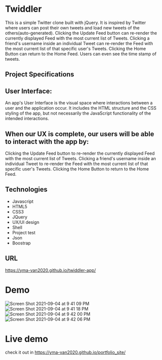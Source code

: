 # Twiddler

This is a simple Twitter clone built with jQuery. It is inspired by Twitter where users can post their own tweets and load new tweets of the others(auto-generated). Clicking the Update Feed button can re-render the currently displayed Feed with the most current list of Tweets. Clicking a friend's username inside an individual Tweet can re-render the Feed with the most current list of that specific user's Tweets. Clicking the Home Button can return to the Home Feed. Users can even see the time stamp of tweets.

## Project Specifications

## User Interface:
An app's User Interface is the visual space where interactions between a user and the application occur. It includes the HTML structure and the CSS styling of the app, but not necessarily the JavaScript functionality of the intended interactions.


## When our UX is complete, our users will be able to interact with the app by:

Clicking the Update Feed button to re-render the currently displayed Feed with the most current list of Tweets.
Clicking a friend's username inside an individual Tweet to re-render the Feed with the most current list of that specific user's Tweets.
Clicking the Home Button to return to the Home Feed.

## Technologies
* Javascript
* HTML5
* CSS3
* JQuery
* UX/UI design
* Shell
* Project test 
* Json
* Boostrap


## URL
https://yma-van2020.github.io/twiddler-app/

# Demo
![Screen Shot 2021-09-04 at 9 41 09 PM](https://user-images.githubusercontent.com/74885386/132115530-cc738b1e-0ebf-4c93-9112-4c16479e6a98.png)
![Screen Shot 2021-09-04 at 9 41 18 PM](https://user-images.githubusercontent.com/74885386/132115532-9b0e02f9-534e-4d6e-8287-7860959cf4f3.png)
![Screen Shot 2021-09-04 at 9 42 00 PM](https://user-images.githubusercontent.com/74885386/132115535-87b0c2fa-0e8c-4e8d-baf0-760ba3b0eeaa.png)
![Screen Shot 2021-09-04 at 9 42 06 PM](https://user-images.githubusercontent.com/74885386/132115534-4580623b-74eb-4a55-89ce-37d8a32681b2.png)

 # Live demo 
 check it out in https://yma-van2020.github.io/portfolio_site/
